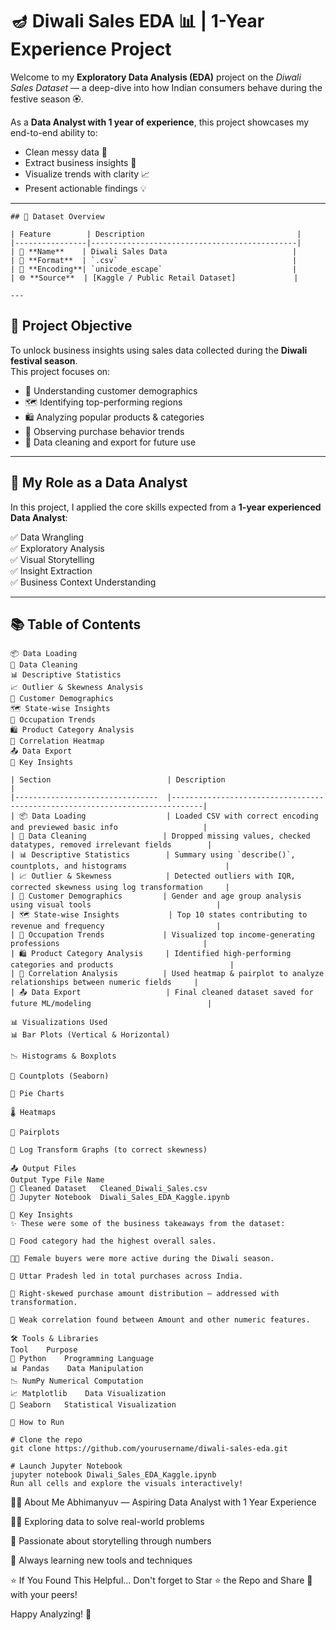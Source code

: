 # 🪔 Diwali Sales EDA 📊 | 1-Year Experience Project

Welcome to my **Exploratory Data Analysis (EDA)** project on the *Diwali Sales Dataset* — a deep-dive into how Indian consumers behave during the festive season 🏵️.

As a **Data Analyst with 1 year of experience**, this project showcases my end-to-end ability to:
- Clean messy data 🧹
- Extract business insights 🧠
- Visualize trends with clarity 📈
- Present actionable findings 💡

---
```
## 📁 Dataset Overview

| Feature        | Description                                  |
|----------------|----------------------------------------------|
| 📂 **Name**    | Diwali Sales Data                            |
| 📄 **Format**  | `.csv`                                       |
| 🧬 **Encoding**| `unicode_escape`                             |
| 🌐 **Source**  | [Kaggle / Public Retail Dataset]             |

---
```
## 🎯 Project Objective

To unlock business insights using sales data collected during the **Diwali festival season**.  
This project focuses on:

- 👥 Understanding customer demographics  
- 🗺️ Identifying top-performing regions  
- 🛍️ Analyzing popular products & categories  
- 💸 Observing purchase behavior trends  
- 🧽 Data cleaning and export for future use  

---

## 🧠 My Role as a Data Analyst

In this project, I applied the core skills expected from a **1-year experienced Data Analyst**:

✅ Data Wrangling  
✅ Exploratory Analysis  
✅ Visual Storytelling  
✅ Insight Extraction  
✅ Business Context Understanding  

---

## 📚 Table of Contents

```text
📦 Data Loading
🧹 Data Cleaning
📊 Descriptive Statistics
📈 Outlier & Skewness Analysis
👥 Customer Demographics
🗺️ State-wise Insights
💼 Occupation Trends
🛍️ Product Category Analysis
🔁 Correlation Heatmap
📤 Data Export
🧠 Key Insights
```
```
| Section                          | Description                                                                   |
|--------------------------------  |-----------------------------------------------------------------------------|
| 📦 Data Loading                  | Loaded CSV with correct encoding and previewed basic info                   |
| 🧹 Data Cleaning                 | Dropped missing values, checked datatypes, removed irrelevant fields        |
| 📊 Descriptive Statistics        | Summary using `describe()`, countplots, and histograms                      |
| 📈 Outlier & Skewness            | Detected outliers with IQR, corrected skewness using log transformation     |
| 👥 Customer Demographics         | Gender and age group analysis using visual tools                            |
| 🗺️ State-wise Insights           | Top 10 states contributing to revenue and frequency                         |
| 💼 Occupation Trends             | Visualized top income-generating professions                                |
| 🛍️ Product Category Analysis     | Identified high-performing categories and products                          |
| 🔁 Correlation Analysis          | Used heatmap & pairplot to analyze relationships between numeric fields     |
| 📤 Data Export                   | Final cleaned dataset saved for future ML/modeling                          |

```
```
📊 Visualizations Used
📊 Bar Plots (Vertical & Horizontal)

📉 Histograms & Boxplots

🧩 Countplots (Seaborn)

🥧 Pie Charts

🌡️ Heatmaps

🔄 Pairplots

🔁 Log Transform Graphs (to correct skewness)
```
```
📤 Output Files
Output Type	File Name
🧽 Cleaned Dataset	Cleaned_Diwali_Sales.csv
📓 Jupyter Notebook	Diwali_Sales_EDA_Kaggle.ipynb
```
```
🧠 Key Insights
✨ These were some of the business takeaways from the dataset:

🍴 Food category had the highest overall sales.

👩‍🦰 Female buyers were more active during the Diwali season.

📍 Uttar Pradesh led in total purchases across India.

🧾 Right-skewed purchase amount distribution — addressed with transformation.

🔎 Weak correlation found between Amount and other numeric features.
```
```
🛠️ Tools & Libraries
Tool	Purpose
🐍 Python	Programming Language
📊 Pandas	Data Manipulation
📉 NumPy	Numerical Computation
📈 Matplotlib	Data Visualization
🌈 Seaborn	Statistical Visualization
```
```
🚀 How to Run

# Clone the repo
git clone https://github.com/yourusername/diwali-sales-eda.git

# Launch Jupyter Notebook
jupyter notebook Diwali_Sales_EDA_Kaggle.ipynb
Run all cells and explore the visuals interactively!
```
🙋‍♂️ About Me
Abhimanyuv — Aspiring Data Analyst with 1 Year Experience

🧑‍💻 Exploring data to solve real-world problems

🧠 Passionate about storytelling through numbers

🌱 Always learning new tools and techniques


⭐️ If You Found This Helpful...
Don't forget to Star ⭐ the Repo and Share 💬 with your peers!

Happy Analyzing! 🎉
